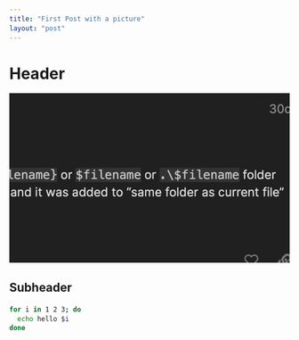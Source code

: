 ```yaml
---
title: "First Post with a picture" 
layout: "post"
---
```


# Header
<p align="center">
  <img src="/assets/posts/2021-09-04-this-is-my-frirs-post//image-20211119181448183.png">
</p>

## Subheader

```bash
for i in 1 2 3; do 
  echo hello $i
done
```